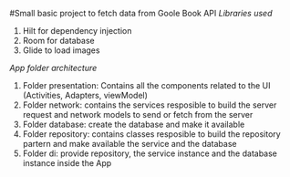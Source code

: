 #Small basic project to fetch data from Goole Book API
_Libraries used_
1. Hilt for dependency injection
2. Room for database
3. Glide to load images


_App folder architecture_
1. Folder presentation: Contains all the components related to the UI (Activities, Adapters, viewModel)
2. Folder network: contains the services resposible to build the server request and network models to send or fetch from the server
3. Folder database: create the database and make it available 
4. Folder repository: contains classes resposible to build the repository partern and make available the service and the database
5. Folder di: provide repository, the service instance and the database instance inside the App

